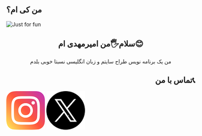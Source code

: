 ## من کی ام؟


<img  src="https://github.com/user-attachments/assets/c5bae698-1848-4226-bf8f-8f3793c6f986" alt="Just for fun">

<h2 align="center">سلام🖐من امیرمهدی ام😊</h2>

<p align="center">من یک برنامه نویس طراح سایتم و زبان انگلیسی نسبتا خوبی بلدم</p>

<h2 align="right">تماس با من📞</h2>
<a href="https://www.instagram.com/amirmahdi_slz" target="_blank"><img src="https://github.com/amirmahdislz/amirmahdislz/blob/main/image/instagram_2111463.png?raw=true"></a>
<a href="https://twitter.com/amirmahdi28852" target="_blank"><img src="https://github.com/amirmahdislz/amirmahdislz/blob/main/image/twitter.png?raw=true"></a>


